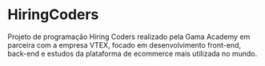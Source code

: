 # HiringCoders
Projeto de programação Hiring Coders realizado pela Gama Academy em parceira com a empresa VTEX, focado em desenvolvimento front-end, back-end e estudos da plataforma de ecommerce mais utilizada no mundo.
